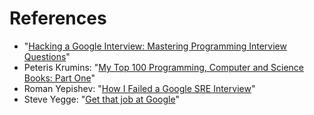 References
==========

* "[Hacking a Google Interview: Mastering Programming Interview Questions][hacking-google-interview]"
* Peteris Krumins: "[My Top 100 Programming, Computer and Science Books: Part One][top-100-books]"
* Roman Yepishev: "[How I Failed a Google SRE Interview][failed-sre-interview]"
* Steve Yegge: "[Get that job at Google][get-job-google]" 

[failed-sre-interview]: http://www.keypressure.com/blog/how-i-failed-a-google-sre-interview/
[get-job-google]: http://steve-yegge.blogspot.com/2008/03/get-that-job-at-google.html
[hacking-google-interview]: http://courses.csail.mit.edu/iap/interview/
[top-100-books]: http://www.catonmat.net/blog/top-100-books-part-one/
